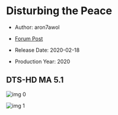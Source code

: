 # Disturbing the Peace

* Author: aron7awol

* [Forum Post](https://www.avsforum.com/threads/bass-eq-for-filtered-movies.2995212/post-59242360)

* Release Date: 2020-02-18
* Production Year: 2020

## DTS-HD MA 5.1

![img 0](https://i.imgur.com/mF1swuk.jpg)

![img 1](https://i.imgur.com/AlYUs90.png)

